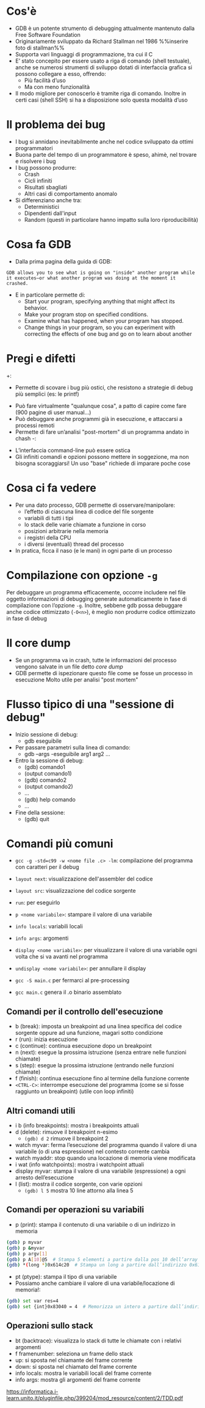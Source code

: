 # Cos'è

- GDB è un potente strumento di debugging attualmente mantenuto dalla Free Software Foundation
- Originariamente sviluppato da Richard Stallman nel 1986 %%inserire foto di stallman%%
- Supporta vari linguaggi di programmazione, tra cui il C
- E’ stato concepito per essere usato a riga di comando (shell testuale), anche se numerosi strumenti di sviluppo dotati di interfaccia grafica si possono collegare a esso, offrendo:
	+ Più facilità d’uso
	- Ma con meno funzionalità
- Il modo migliore per conoscerlo è tramite riga di comando.
Inoltre in certi casi (shell SSH) si ha a disposizione solo questa modalità d’uso

# Il problema dei bug

- I bug si annidano inevitabilmente anche nel codice sviluppato da ottimi programmatori
- Buona parte del tempo di un programmatore è speso, ahimè, nel trovare e risolvere i bug
- I bug possono produrre:
	- Crash
	- Cicli infiniti
	- Risultati sbagliati
	- Altri casi di comportamento anomalo
- Si differenziano anche tra:
	- Deterministici
	- Dipendenti dall'input
	- Random (questi in particolare hanno impatto sulla loro riproducibilità)

# Cosa fa GDB

- Dalla prima pagina della guida di GDB:
```
GDB allows you to see what is going on "inside" another program while it executes—or what another program was doing at the moment it crashed.
```
- E in particolare permette di:
	- Start your program, specifying anything that might affect its behavior.
	- Make your program stop on specified conditions.
	- Examine what has happened, when your program has stopped.
	- Change things in your program, so you can experiment with correcting the effects of one bug and go on to learn about another

# Pregi e difetti

+:
 - Permette di scovare i bug più ostici, che resistono a strategie di debug più semplici (es: le printf)
+ Può fare virtualmente "qualunque cosa", a patto di capire come fare (900 pagine di user manual…)
+ Può debuggare anche programmi già in esecuzione, e attaccarsi a processi remoti
+ Permette di fare un’analisi "post-mortem" di un programma andato in chash
-:
- L’interfaccia command-line può essere ostica
- Gli infiniti comandi e opzioni possono mettere in soggezione, ma non bisogna scoraggiarsi! Un uso "base" richiede di imparare poche cose

# Cosa ci fa vedere

- Per una dato processo, GDB permette di osservare/manipolare:
	- l’effetto di ciascuna linea di codice del file sorgente
	- variabili di tutti i tipi
	- lo stack delle varie chiamate a funzione in corso
	- posizioni arbitrarie nella memoria
	- i registri della CPU
	- i diversi (eventuali) thread del processo
- In pratica, ficca il naso (e le mani) in ogni parte di un processo

# Compilazione con opzione `-g`

Per debuggare un programma efficacemente, occorre includere nel file oggetto informazioni di debugging generate automaticamente in fase di compilazione con l’opzione `-g`.
Inoltre, sebbene gdb possa debuggare anche codice ottimizzato (`-O<n>`), è meglio non produrre codice ottimizzato in fase di debug

# Il core dump
 
- Se un programma va in crash, tutte le informazioni del processo vengono salvate in un file detto _core dump_ 
- GDB permette di ispezionare questo file come se fosse un processo in esecuzione 
  Molto utile per analisi "post mortem"

# Flusso tipico di una "sessione di debug"

- Inizio sessione di debug:
	- gdb eseguibile
- Per passare parametri sulla linea di comando:
	- gdb –args -eseguibile arg1 arg2 …
- Entro la sessione di debug:
	- (gdb) comando1
	- (output comando1)
	- (gdb) comando2
	- (output comando2)
	- …
	- (gdb) help comando
	- …
- Fine della sessione:
	- (gdb) quit

# Comandi più comuni

- `gcc -g -std=c99 -w <nome file .c> -lm`: compilazione del programma con caratteri per il debug 
- `layout next`: visualizzazione dell'assembler del codice
- `layout src`: visualizzazione del codice sorgente
- `run`: per eseguirlo
- `p <nome variabile>`: stampare il valore di una variabile
- `info locals`: variabili locali
- `info args`: argomenti
- `display <nome variabile>`: per visualizzare il valore di una variabile ogni volta che si va avanti nel programma
- `undisplay <nome variabile>`: per annullare il display

- `gcc -S main.c` per fermarci al pre-processing
- `gcc main.c` genera il .o binario assemblato

## Comandi per il controllo dell'esecuzione

- b (break): imposta un breakpoint ad una linea specifica del codice sorgente oppure ad una funzione, magari sotto condizione
- r (run): inizia esecuzione
- c (continue): continua esecuzione dopo un breakpoint
- n (next): esegue la prossima istruzione (senza entrare nelle funzioni chiamate)
- s (step): esegue la prossima istruzione (entrando nelle funzioni chiamate)
- f (finish): continua esecuzione fino al termine della funzione corrente
- `<CTRL-C>`: interrompe esecuzione del programma (come se si fosse raggiunto un breakpoint) (utile con loop infiniti)

## Altri comandi utili

- i b (info breakpoints): mostra i breakpoints attuali
- d (delete): rimuove il breakpoint n-esimo
	- `(gdb) d 2` rimuove il breakpoint 2
- watch myvar: ferma l’esecuzione del programma quando il valore di una variabile (o di una espressione) nel contesto corrente cambia
- watch myaddr: stop quando una locazione di memoria viene modificata
- i wat (info watchpoints): mostra i watchpoint attuali
- display myvar: stampa il valore di una variabile (espressione) a ogni arresto dell’esecuzione
- l (list): mostra il codice sorgente, con varie opzioni
	- `(gdb) l 5` mostra 10 line attorno alla linea 5

## Comandi per operazioni su variabili

- p (print): stampa il contenuto di una variabile o di un indirizzo in memoria
```bash
(gdb) p myvar
(gdb) p &myvar
(gdb) p argv[1]
(gdb) p A[10]@5  # Stampa 5 elementi a partire dalla pos 10 dell’array A
(gdb) *(long *)0x614c20  # Stampa un long a partire dall’indirizzo 0x614c20
```
- pt (ptype): stampa il tipo di una variabile
- Possiamo anche cambiare il valore di una variabile/locazione di memoria!:
```bash
(gdb) set var res=4
(gdb) set {int}0x83040 = 4  # Memorizza un intero a partire dall’indirizzo 0x83040
```

## Operazioni sullo stack

- bt (backtrace): visualizza lo stack di tutte le chiamate con i relativi argomenti
- f framenumber: seleziona un frame dello stack
- up: si sposta nel chiamante del frame corrente
- down: si sposta nel chiamato del frame corrente
- info locals: mostra le variabili locali del frame corrente
- info args: mostra gli argomenti del frame corrente

https://informatica.i-learn.unito.it/pluginfile.php/399204/mod_resource/content/2/TDD.pdf